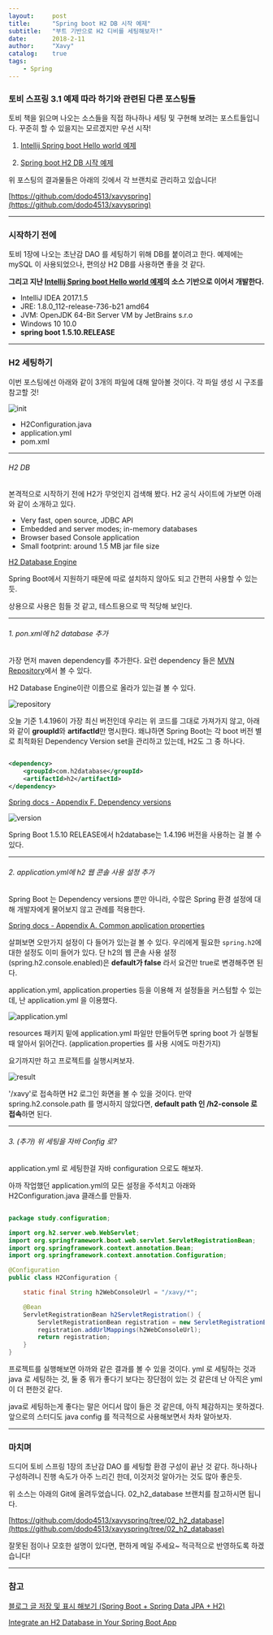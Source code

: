 ```yaml
---
layout:     post
title:      "Spring boot H2 DB 시작 예제"
subtitle:   "부트 기반으로 H2 디비를 세팅해보자!"
date:       2018-2-11
author:     "Xavy"
catalog:    true
tags:
    - Spring
---
```


### 토비 스프링 3.1 예제 따라 하기와 관련된 다른 포스팅들

토비 책을 읽으며 나오는 소스들을 직접 하나하나 세팅 및 구현해 보려는 포스트들입니다. 
꾸준히 할 수 있을지는 모르겠지만 우선 시작!

1. [Intellij Spring boot Hello world 예제](https://dodo4513.github.io/2018/02/03/spring_hello_world/)

2. [Spring boot H2 DB 시작 예제](https://dodo4513.github.io/2018/02/11/spring_h2/)

위 포스팅의 결과물들은 아래의 깃에서 각 브랜치로 관리하고 있습니다!

[https://github.com/dodo4513/xavyspring](https://github.com/dodo4513/xavyspring)

- - -

### 시작하기 전에

토비 1장에 나오는 초난감 DAO 를 세팅하기 위해 DB를 붙이려고 한다. 예제에는 mySQL 이 사용되었으나, 편의상 H2 DB를 사용하면 좋을 것 같다.

**그리고 지난 [Intellij Spring boot Hello world 예제](https://github.com/dodo4513/xavyspring/tree/01_hello_world)의 소스 기반으로 이어서 개발한다.**
 
- IntelliJ IDEA 2017.1.5
- JRE: 1.8.0_112-release-736-b21 amd64
- JVM: OpenJDK 64-Bit Server VM by JetBrains s.r.o
- Windows 10 10.0
- **spring boot 1.5.10.RELEASE**

- - -

### H2 세팅하기

이번 포스팅에선 아래와 같이 3개의 파일에 대해 알아볼 것이다. 각 파일 생성 시 구조를 참고할 것!

<img class="shadow" src="/img/my-post/20180211_spring_h2/1_init.JPG" alt="init">

- H2Configuration.java
- application.yml
- pom.xml

- - -

###### H2 DB

본격적으로 시작하기 전에 H2가 무엇인지 검색해 봤다.
H2 공식 사이트에 가보면 아래와 같이 소개하고 있다.

- Very fast, open source, JDBC API
- Embedded and server modes; in-memory databases
- Browser based Console application
- Small footprint: around 1.5 MB jar file size

[H2 Database Engine](http://www.h2database.com/html/main.html)

Spring Boot에서 지원하기 때문에 따로 설치하지 않아도 되고 간편히 사용할 수 있는 듯.

상용으로 사용은 힘들 것 같고, 테스트용으로 딱 적당해 보인다.

- - -

###### 1. pon.xml에 h2 database 추가

가장 먼저 maven dependency를 추가한다. 요런 dependency 들은 [MVN Repository](https://mvnrepository.com/)에서 볼 수 있다.

H2 Database Engine이란 이름으로 올라가 있는걸 볼 수 있다.

<img class="shadow" src="/img/my-post/20180211_spring_h2/2_repository.JPG" alt="repository">

오늘 기준 1.4.196이 가장 최신 버전인데 우리는 위 코드를 그대로 가져가지 않고, 아래와 같이 **groupId**와 **artifactId**만 명시한다.
왜냐하면 Spring Boot는 각 boot 버전 별로 최적화된 Dependency Version set을 관리하고 있는데, H2도 그 중 하나다.

```xml

<dependency>
    <groupId>com.h2database</groupId>
    <artifactId>h2</artifactId>
</dependency>

``` 

[Spring docs - Appendix F. Dependency versions](https://docs.spring.io/spring-boot/docs/1.5.10.RELEASE/reference/htmlsingle/#appendix-dependency-versions)

<img class="shadow" src="/img/my-post/20180211_spring_h2/3_h2_version.JPG" alt="version">

Spring Boot 1.5.10 RELEASE에서 h2database는 1.4.196 버전을 사용하는 걸 볼 수 있다.  

- - -

###### 2. application.yml에 h2 웹 콘솔 사용 설정 추가

Spring Boot 는 Dependency versions 뿐만 아니라, 수많은 Spring 환경 설정에 대해 개발자에게 물어보지 않고 관례를 적용한다.

[Spring docs - Appendix A. Common application properties](https://docs.spring.io/spring-boot/docs/1.5.10.RELEASE/reference/htmlsingle/#common-application-properties)

살펴보면 오만가지 설정이 다 들어가 있는걸 볼 수 있다. 우리에게 필요한 `spring.h2`에 대한 설정도 이미 들어가 있다.
단 h2의 웹 콘솔 사용 설정(spring.h2.console.enabled)은 **default가 false** 라서 요건만 true로  변경해주면 된다.

application.yml, application.properties 등을 이용해 저 설정들을 커스텀할 수 있는데, 난 application.yml 을 이용했다.

<img class="shadow" src="/img/my-post/20180211_spring_h2/4_application_yml.JPG" alt="application.yml">

resources 패키지 밑에 application.yml 파일만 만들어두면 spring boot 가 실행될 때 알아서 읽어간다. (application.properties 를 사용 시에도 마찬가지)  

요기까지만 하고 프로젝트를 실행시켜보자.

<img class="shadow" src="/img/my-post/20180211_spring_h2/5_result.JPG" alt="result">

'/xavy'로 접속하면 H2 로그인 화면을 볼 수 있을 것이다. 만약 spring.h2.console.path 를 명시하지 않았다면, **default path 인 /h2-console 로 접속**하면 된다. 

- - -

###### 3. (추가) 위 세팅을 자바 Config 로?

application.yml 로 세팅한걸 자바 configuration 으로도 해보자.

아까 작업했던 application.yml의 모든 설정을 주석치고 아래와 H2Configuration.java 클래스를 만들자.

```java

package study.configuration;

import org.h2.server.web.WebServlet;
import org.springframework.boot.web.servlet.ServletRegistrationBean;
import org.springframework.context.annotation.Bean;
import org.springframework.context.annotation.Configuration;

@Configuration
public class H2Configuration {

    static final String h2WebConsoleUrl = "/xavy/*";

    @Bean
    ServletRegistrationBean h2ServletRegistration() {
        ServletRegistrationBean registration = new ServletRegistrationBean(new WebServlet());
        registration.addUrlMappings(h2WebConsoleUrl);
        return registration;
    }
}

```

프로젝트를 실행해보면 아까와 같은 결과를 볼 수 있을 것이다. 
yml 로 세팅하는 것과 java 로 세팅하는 것, 둘 중 뭐가 좋다기 보다는 장단점이 있는 것 같은데 난 아직은 yml 이 더 편한것 같다.

java로 세팅하는게 좋다는 말은 어디서 많이 들은 것 같은데, 아직 체감하지는 못하겠다. 
앞으로의 스터디도 java config 를 적극적으로 사용해보면서 차차 알아보자.  

- - -

### 마치며

드디어 토비 스프링 1장의 초난감 DAO 를 세팅할 환경 구성이 끝난 것 같다. 
하나하나 구성하려니 진행 속도가 아주 느리긴 한데, 이것저것 알아가는 것도 많아 좋은듯. 

위 소스는 아래의 Git에 올려두었습니다. 02_h2_database 브랜치를 참고하시면 됩니다.

[https://github.com/dodo4513/xavyspring/tree/02_h2_database](https://github.com/dodo4513/xavyspring/tree/02_h2_database)

잘못된 점이나 모호한 설명이 있다면, 편하게 메일 주세요~ 적극적으로 반영하도록 하겠습니다!

- - -

### 참고

[블로그 글 저장 및 표시 해보기 (Spring Boot + Spring Data JPA + H2)](http://millky.com/@origoni/post/1155?language=ko_kr)

[Integrate an H2 Database in Your Spring Boot App](https://dzone.com/articles/integrate-h2-database-in-your-spring-boot-applicat)